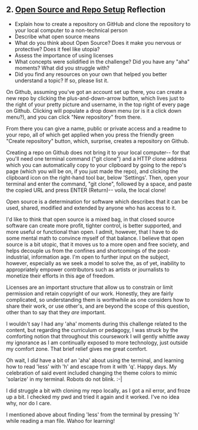## 2. [Open Source and Repo Setup](2_set_up_repo/readme.md) Reflection

* Explain how to create a repository on GitHub and clone the repository to your local computer to a non-technical person
* Describe what open source means
* What do you think about Open Source? Does it make you nervous or protective? Does it feel like utopia?
* Assess the importance of using licenses
* What concepts were solidified in the challenge? Did you have any "aha" moments? What did you struggle with?
* Did you find any resources on your own that helped you better understand a topic? If so, please list it.

On Github, assuming you've got an account set up there, you can create a new repo by clicking the plus-and-down-arrow button, which lives just to the right of your pretty picture and username, in the top right of every page on Github. 
Clicking will populate a drop down menu (or is it a click down menu?), and you can click "New repository" from there. 

From there you can give a name, public or private access and a readme to your repo, all of which get applied when you press the friendly green "Create repository" button, which, surprise, creates a repository on Github.

Creating a repo on Github does not bring it to your local computer-- for that you'll need one terminal command ("git clone") and a HTTP clone address which you can automatically copy to your clipboard by going to the repo's page (which you will be on, if you just made the repo), and clicking the clipboard icon on the right-hand tool bar, below 'Settings'. Then, open your terminal and enter the command, "git clone", followed by a space, and paste the copied URL and press ENTER (Return)-- voila, the local clone!

Open source is a determination for software which describes that it can be used, shared, modified and extended by anyone who has access to it.

I'd like to think that open source is a mixed bag, in that closed source software can create more profit, tighter control, is better supported, and more useful or functional than open. I admit, however, that I have to do some mental math to convince myself of that balance. I believe that open source is a bit utopic, that it moves us to a more open and free society, and helps decouple us from the confines and shortcomings of the post-industrial, information age. I'm open to further input on the subject, however, especially as we seek a model to solve the, as of yet, inability to appropriately empower contributors such as artists or journalists to monetize their efforts in this age of freedom.

Licenses are an important structure that allow us to constrain or limit permission and retain copyright of our work. Honestly, they are fairly complicated, so understanding them is worthwhile as one considers how to share their work, or use other's, and are beyond the scope of this question, other than to say that they *are* important.

I wouldn't say I had any 'aha' moments during this challenge related to the content, but regarding the curriculum or pedagogy, I was struck by the comforting notion that throughout this coursework I will gently whittle away my ignorance as I am continually exposed to more technology, just outside my comfort zone. That brief relief gives me great comfort. 

Oh wait, I *did* have a bit of an 'aha' about using the terminal, and learning how to read 'less' with 'h' and escape from it with 'q'. Happy days. My celebration of said event included changing the theme colors to mimic 'solarize' in my terminal. Robots do not blink. :-|

I did struggle a bit with cloning my repo locally, as I got a nil error, and froze up a bit. I checked my pwd and tried it again and it worked. I've no idea why, nor do I care. 

I mentioned above about finding 'less' from the terminal by pressing 'h' while reading a man file. Wahoo for learning!
